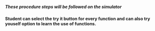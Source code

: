##### These procedure steps will be followed on the simulator

####  Student can select the try it button for every function and can also try youself option to learn the use of functions.
